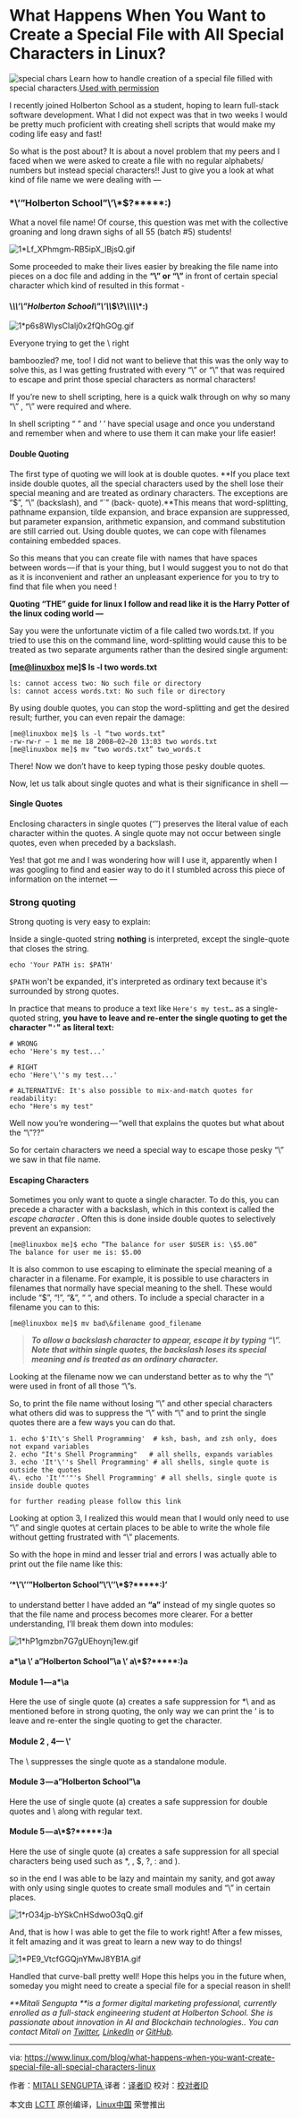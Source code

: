 What Happens When You Want to Create a Special File with All Special Characters in Linux?
============================================================


![special chars](https://www.linux.com/sites/lcom/files/styles/rendered_file/public/special-chars.png?itok=EEvlt5Nw "special chars")
Learn how to handle creation of a special file filled with special characters.[Used with permission][1]

I recently joined Holberton School as a student, hoping to learn full-stack software development. What I did not expect was that in two weeks I would be pretty much proficient with creating shell scripts that would make my coding life easy and fast!

So what is the post about? It is about a novel problem that my peers and I faced when we were asked to create a file with no regular alphabets/ numbers but instead special characters!! Just to give you a look at what kind of file name we were dealing with —

### \*\\’”Holberton School”\’\\*$\?\*\*\*\*\*:)

What a novel file name! Of course, this question was met with the collective groaning and long drawn sighs of all 55 (batch #5) students!

![1*Lf_XPhmgm-RB5ipX_lBjsQ.gif](https://cdn-images-1.medium.com/max/1600/1*Lf_XPhmgm-RB5ipX_lBjsQ.gif)

Some proceeded to make their lives easier by breaking the file name into pieces on a doc file and adding in the **“\\” or “\”** in front of certain special character which kind of resulted in this format -

#### \\*\\\\’\”Holberton School\”\\’\\\\*$\\?\\*\\*\\*\\*\\*:)

![1*p6s8WlysClalj0x2fQhGOg.gif](https://cdn-images-1.medium.com/max/1600/1*p6s8WlysClalj0x2fQhGOg.gif)

Everyone trying to get the \\ right

bamboozled? me, too! I did not want to believe that this was the only way to solve this, as I was getting frustrated with every “\\” or “\” that was required to escape and print those special characters as normal characters!

If you’re new to shell scripting, here is a quick walk through on why so many “\\” , “\” were required and where.

In shell scripting “ ” and ‘ ’ have special usage and once you understand and remember when and where to use them it can make your life easier!

#### Double Quoting

The first type of quoting we will look at is double quotes. **If you place text inside double quotes, all the special characters used by the shell lose their special meaning and are treated as ordinary characters. The exceptions are “$”, “\” (backslash), and “`” (back- quote).**This means that word-splitting, pathname expansion, tilde expansion, and brace expansion are suppressed, but parameter expansion, arithmetic expansion, and command substitution are still carried out. Using double quotes, we can cope with filenames containing embedded spaces.

So this means that you can create file with names that have spaces between words — if that is your thing, but I would suggest you to not do that as it is inconvenient and rather an unpleasant experience for you to try to find that file when you need !

**Quoting “THE” guide for linux I follow and read like it is the Harry Potter of the linux coding world —**

Say you were the unfortunate victim of a file called two words.txt. If you tried to use this on the command line, word-splitting would cause this to be treated as two separate arguments rather than the desired single argument:

**[[me@linuxbox][3] me]$ ls -l two words.txt**

```
ls: cannot access two: No such file or directory
ls: cannot access words.txt: No such file or directory
```

By using double quotes, you can stop the word-splitting and get the desired result; further, you can even repair the damage:

```
[me@linuxbox me]$ ls -l “two words.txt”
-rw-rw-r — 1 me me 18 2008–02–20 13:03 two words.txt
[me@linuxbox me]$ mv “two words.txt” two_words.t
```

There! Now we don’t have to keep typing those pesky double quotes.

Now, let us talk about single quotes and what is their significance in shell —

#### Single Quotes

Enclosing characters in single quotes (‘’’) preserves the literal value of each character within the quotes. A single quote may not occur between single quotes, even when preceded by a backslash.

Yes! that got me and I was wondering how will I use it, apparently when I was googling to find and easier way to do it I stumbled across this piece of information on the internet —

### Strong quoting

Strong quoting is very easy to explain:

Inside a single-quoted string **nothing** is interpreted, except the single-quote that closes the string.

```
echo 'Your PATH is: $PATH'
```

`$PATH` won't be expanded, it's interpreted as ordinary text because it's surrounded by strong quotes.

In practice that means to produce a text like `Here's my test…` as a single-quoted string, **you have to leave and re-enter the single quoting to get the character "`'`" as literal text:**

```
# WRONG
echo 'Here's my test...'
```

```
# RIGHT
echo 'Here'\''s my test...'
```

```
# ALTERNATIVE: It's also possible to mix-and-match quotes for readability:
echo "Here's my test"
```

Well now you’re wondering — “well that explains the quotes but what about the “\”??”

So for certain characters we need a special way to escape those pesky “\” we saw in that file name.

#### Escaping Characters

Sometimes you only want to quote a single character. To do this, you can precede a character with a backslash, which in this context is called the  _escape character_ . Often this is done inside double quotes to selectively prevent an expansion:

```
[me@linuxbox me]$ echo “The balance for user $USER is: \$5.00”
The balance for user me is: $5.00
```

It is also common to use escaping to eliminate the special meaning of a character in a filename. For example, it is possible to use characters in filenames that normally have special meaning to the shell. These would include “$”, “!”, “&”, “ “, and others. To include a special character in a filename you can to this:

```
[me@linuxbox me]$ mv bad\&filename good_filename
```

> _**To allow a backslash character to appear, escape it by typing “\\”. Note that within single quotes, the backslash loses its special meaning and is treated as an ordinary character.**_

Looking at the filename now we can understand better as to why the “\\” were used in front of all those “\”s.

So, to print the file name without losing “\” and other special characters what others did was to suppress the “\” with “\\” and to print the single quotes there are a few ways you can do that.

```
1. echo $'It\'s Shell Programming'  # ksh, bash, and zsh only, does not expand variables
2. echo "It's Shell Programming"   # all shells, expands variables
3. echo 'It'\''s Shell Programming' # all shells, single quote is outside the quotes
4\. echo 'It'"'"'s Shell Programming' # all shells, single quote is inside double quotes
```

```
for further reading please follow this link
```

Looking at option 3, I realized this would mean that I would only need to use “\” and single quotes at certain places to be able to write the whole file without getting frustrated with “\\” placements.

So with the hope in mind and lesser trial and errors I was actually able to print out the file name like this:

#### ‘\*\\’\’’”Holberton School”\’\’’\\*$\?\*\*\*\*\*:)’

to understand better I have added an **“a”** instead of my single quotes so that the file name and process becomes more clearer. For a better understanding, I’ll break them down into modules:

![1*hP1gmzbn7G7gUEhoynj1ew.gif](https://cdn-images-1.medium.com/max/1600/1*hP1gmzbn7G7gUEhoynj1ew.gif)

#### a\*\\a \’ a”Holberton School”\a \’ a\\*$\?\*\*\*\*\*:)a

#### Module 1 — a\*\\a

Here the use of single quote (a) creates a safe suppression for \*\\ and as mentioned before in strong quoting, the only way we can print the ‘ is to leave and re-enter the single quoting to get the character.

#### Module 2 , 4— \’

The \ suppresses the single quote as a standalone module.

#### Module 3 — a”Holberton School”\a

Here the use of single quote (a) creates a safe suppression for double quotes and \ along with regular text.

#### Module 5 — a\\*$\?\*\*\*\*\*:)a

Here the use of single quote (a) creates a safe suppression for all special characters being used such as *, \, $, ?, : and ).

so in the end I was able to be lazy and maintain my sanity, and got away with only using single quotes to create small modules and “\” in certain places.

![1*rO34jp-bYSkCnHSdwoO3qQ.gif](https://cdn-images-1.medium.com/max/1600/1*rO34jp-bYSkCnHSdwoO3qQ.gif)

And, that is how I was able to get the file to work right! After a few misses, it felt amazing and it was great to learn a new way to do things!

![1*PE9_VtcfGGQjnYMwJ8YB1A.gif](https://cdn-images-1.medium.com/max/1600/1*PE9_VtcfGGQjnYMwJ8YB1A.gif)

Handled that curve-ball pretty well! Hope this helps you in the future when, someday you might need to create a special file for a special reason in shell!

 _**Mitali Sengupta **is a former digital marketing professional, currently enrolled as a full-stack engineering student at Holberton School. She is passionate about innovation in AI and Blockchain technologies.. You can contact Mitali on [Twitter][4], [LinkedIn][5] or [GitHub][6]._

--------------------------------------------------------------------------------

via: https://www.linux.com/blog/what-happens-when-you-want-create-special-file-all-special-characters-linux

作者：[MITALI SENGUPTA ][a]
译者：[译者ID](https://github.com/译者ID)
校对：[校对者ID](https://github.com/校对者ID)

本文由 [LCTT](https://github.com/LCTT/TranslateProject) 原创编译，[Linux中国](https://linux.cn/) 荣誉推出

[a]:https://www.linux.com/users/mitalisengupta
[1]:https://www.linux.com/licenses/category/used-permission
[2]:https://www.linux.com/files/images/special-charspng
[3]:mailto:me@linuxbox
[4]:https://twitter.com/aadhiBangalan
[5]:https://www.linkedin.com/in/mitali-sengupta-auger
[6]:https://github.com/MitaliSengupta
[7]:http://mywiki.wooledge.org/Quotes#Examples